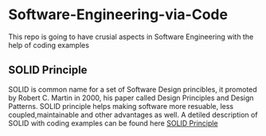 # Software-Engineering-via-Code
This repo is going to have crusial aspects in Software Engineering with the help of coding examples

## SOLID Principle

SOLID is common name for a set of Software Design princibles, it promoted by Robert C. Martin in 2000, his paper called Design Principles and Design Patterns. SOLID principle helps making software more resuable, less coupled,maintainable and other advantages as well. A detiled description of SOLID with coding examples can be found here [SOLID Principle](https://github.com/arakhia/Software-Engineering-via-Code/tree/master/SOLID%20Principle)

